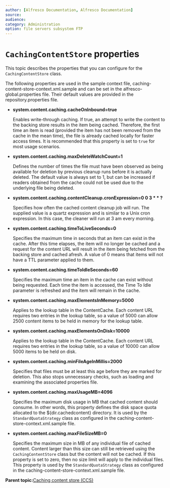 ```yaml
---
author: [Alfresco Documentation, Alfresco Documentation]
source: 
audience: 
category: Administration
option: file servers subsystem FTP
---
```


# `CachingContentStore` properties

This topic describes the properties that you can configure for the `CachingContentStore` class.

The following properties are used in the sample context file, caching-content-store-context.xml.sample and can be set in the alfresco-global.properties file. Their default values are provided in the repository.properties file.

-   **system.content.caching.cacheOnInbound=true**

    Enables write-through caching. If true, an attempt to write the content to the backing store results in the item being cached. Therefore, the first time an item is read \(provided the item has not been removed from the cache in the mean time\), the file is already cached locally for faster access times. It is recommended that this property is set to `true` for most usage scenarios.

-   **system.content.caching.maxDeleteWatchCount=1**

    Defines the number of times the file must have been observed as being available for deletion by previous cleanup runs before it is actually deleted. The default value is always set to 1, but can be increased if readers obtained from the cache could not be used due to the underlying file being deleted.

-   **system.content.caching.contentCleanup.cronExpression=0 0 3 \* \* ?**

    Specifies how often the cached content cleanup job will run. The supplied value is a quartz expression and is similar to a Unix cron expression. In this case, the cleaner will run at 3 am every morning.

-   **system.content.caching.timeToLiveSeconds=0**

    Specifies the maximum time in seconds that an item can exist in the cache. After this time elapses, the item will no longer be cached and a request for the content URL will result in the item being fetched from the backing store and cached afresh. A value of 0 means that items will not have a TTL parameter applied to them.

-   **system.content.caching.timeToIdleSeconds=60**

    Specifies the maximum time an item in the cache can exist without being requested. Each time the item is accessed, the Time To Idle parameter is refreshed and the item will remain in the cache.

-   **system.content.caching.maxElementsInMemory=5000**

    Applies to the lookup table in the ContentCache. Each content URL requires two entries in the lookup table, so a value of 5000 can allow 2500 content items to be held in memory for the lookup table.

-   **system.content.caching.maxElementsOnDisk=10000**

    Applies to the lookup table in the ContentCache. Each content URL requires two entries in the lookup table, so a value of 10000 can allow 5000 items to be held on disk.

-   **system.content.caching.minFileAgeInMillis=2000**

    Specifies that files must be at least this age before they are marked for deletion. This also stops unnecessary checks, such as loading and examining the associated properties file.

-   **system.content.caching.maxUsageMB=4096**

    Specifies the maximum disk usage in MB that cached content should consume. In other words, this property defines the disk space quota allocated to the $\{dir.cachedcontent\} directory. It is used by the `StandardQuotaStrategy` class as configured in the caching-content-store-context.xml.sample file.

-   **system.content.caching.maxFileSizeMB=0**

    Specifies the maximum size in MB of any individual file of cached content. Content larger than this size can still be retrieved using the `CachingContentStore` class but the content will not be cached. If this property is set to zero, then no size limit will apply to the individual files. This property is used by the `StandardQuotaStrategy` class as configured in the caching-content-store-context.xml.sample file.


**Parent topic:**[Caching content store \(CCS\)](../concepts/ccs-home.md)

